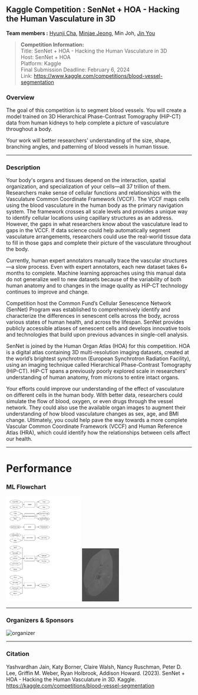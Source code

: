 ## Kaggle Competition : SenNet + HOA - Hacking the Human Vasculature in 3D

**Team members :** [Hyunji Cha](https://github.com/mochimuchi), [Minjae Jeong](https://github.com/JJalswo), Min Joh, [Jin You](https://github.com/jinyoo1021)


> **Competition Information:**\
> Title: SenNet + HOA - Hacking the Human Vasculature in 3D\
> Host: SenNet + HOA\
> Platform: Kaggle\
> Final Submission Deadline: February 6, 2024\
> Link: https://www.kaggle.com/competitions/blood-vessel-segmentation

### Overview
The goal of this competition is to segment blood vessels. You will create a model trained on 3D Hierarchical Phase-Contrast Tomography (HiP-CT) data from human kidneys to help complete a picture of vasculature throughout a body.

Your work will better researchers' understanding of the size, shape, branching angles, and patterning of blood vessels in human tissue.

---
### Description
Your body's organs and tissues depend on the interaction, spatial organization, and specialization of your cells—all 37 trillion of them. Researchers make sense of cellular functions and relationships with the Vasculature Common Coordinate Framework (VCCF). The VCCF maps cells using the blood vasculature in the human body as the primary navigation system. The framework crosses all scale levels and provides a unique way to identify cellular locations using capillary structures as an address. However, the gaps in what researchers know about the vasculature lead to gaps in the VCCF. If data science could help automatically segment vasculature arrangements, researchers could use the real-world tissue data to fill in those gaps and complete their picture of the vasculature throughout the body.

Currently, human expert annotators manually trace the vascular structures—a slow process. Even with expert annotators, each new dataset takes 6+ months to complete. Machine learning approaches using this manual data do not generalize well to new datasets because of the variability of both human anatomy and to changes in the image quality as HiP-CT technology continues to improve and change.

Competition host the Common Fund’s Cellular Senescence Network (SenNet) Program was established to comprehensively identify and characterize the differences in senescent cells across the body, across various states of human health, and across the lifespan. SenNet provides publicly accessible atlases of senescent cells and develops innovative tools and technologies that build upon previous advances in single-cell analysis.

SenNet is joined by the Human Organ Atlas (HOA) for this competition. HOA is a digital atlas containing 3D multi-resolution imaging datasets, created at the world’s brightest synchrotron (European Synchrotron Radiation Facility), using an imaging technique called Hierarchical Phase-Contrast Tomography (HiP-CT). HiP-CT spans a previously poorly explored scale in researchers’ understanding of human anatomy, from microns to entire intact organs.

Your efforts could ​​​​improve our understanding of the effect of vasculature on different cells in the human body. With better data, researchers could simulate the flow of blood, oxygen, or even drugs through the vessel network. They could also use the available organ images to augment their understanding of how blood vasculature changes as sex, age, and BMI change. Ultimately, you could help pave the way towards a more complete Vascular Common Coordinate Framework (VCCF) and Human Reference Atlas (HRA), which could identify how the relationships between cells affect our health.

---
# Performance

### ML Flowchart
<img src="https://github.com/Kaggler-uofa/.github/blob/84863602bcdcacc1cf8da84abed73dd8132cf983/profile/image/ML_Flowchart.drawio.svg" width=40% height=40% title="flowchart">
<img src="https://github.com/Kaggler-uofa/.github/blob/main/profile/image/kidney_1_dense_image_0700.jpeg" width=20% height=20% title="kidney_700">


---
### Organizers & Sponsors
![organizer](https://www.googleapis.com/download/storage/v1/b/kaggle-user-content/o/inbox%2F1536542%2F8fdef9f263e948c0550ee04f8f41fb14%2Fk4-all-sponsors.png?generation=1699368938207653&alt=media)

---
### Citation
Yashvardhan Jain, Katy Borner, Claire Walsh, Nancy Ruschman, Peter D. Lee, Griffin M. Weber, Ryan Holbrook, Addison Howard. (2023). SenNet + HOA - Hacking the Human Vasculature in 3D. Kaggle. https://kaggle.com/competitions/blood-vessel-segmentation
